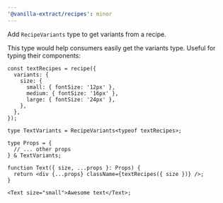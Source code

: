 ```yaml
---
'@vanilla-extract/recipes': minor
---
```


Add `RecipeVariants` type to get variants from a recipe.

This type would help consumers easily get the variants type. Useful for typing their components:

```tsx
const textRecipes = recipe({
  variants: {
    size: {
      small: { fontSize: '12px' },
      medium: { fontSize: '16px' },
      large: { fontSize: '24px' },
    },
  },
});

type TextVariants = RecipeVariants<typeof textRecipes>;

type Props = {
  // ... other props
} & TextVariants;

function Text({ size, ...props }: Props) {
  return <div {...props} className={textRecipes({ size })} />;
}

<Text size="small">Awesome text</Text>;
```
